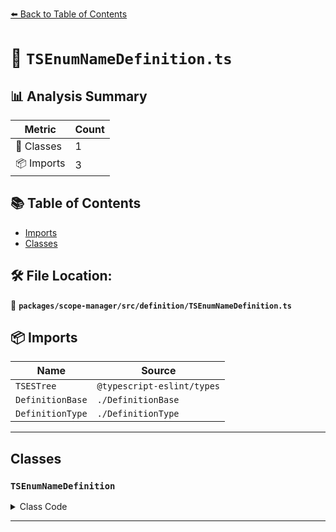 [⬅️ Back to Table of Contents](../../../../index.md)

# 📄 `TSEnumNameDefinition.ts`

## 📊 Analysis Summary

| Metric | Count |
|--------|-------|
| 🧱 Classes | 1 |
| 📦 Imports | 3 |

## 📚 Table of Contents

- [Imports](#imports)
- [Classes](#classes)

## 🛠️ File Location:
📂 **`packages/scope-manager/src/definition/TSEnumNameDefinition.ts`**

## 📦 Imports

| Name | Source |
|------|--------|
| `TSESTree` | `@typescript-eslint/types` |
| `DefinitionBase` | `./DefinitionBase` |
| `DefinitionType` | `./DefinitionType` |


---

## Classes

### `TSEnumNameDefinition`

<details><summary>Class Code</summary>

```ts
export class TSEnumNameDefinition extends DefinitionBase<
  DefinitionType.TSEnumName,
  TSESTree.TSEnumDeclaration,
  null,
  TSESTree.Identifier
> {
  public readonly isTypeDefinition = true;
  public readonly isVariableDefinition = true;

  constructor(name: TSESTree.Identifier, node: TSEnumNameDefinition['node']) {
    super(DefinitionType.TSEnumName, name, node, null);
  }
}
```
</details>


---